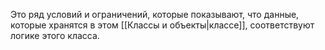 
Это ряд условий и ограничений, которые показывают, что данные, которые хранятся в этом [[Классы и объекты|классе]], соответствуют логике этого класса.